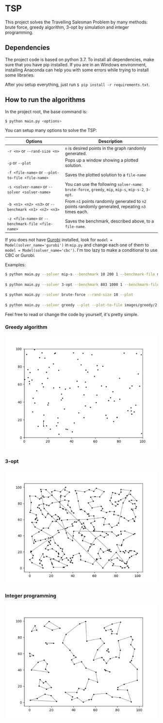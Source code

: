 # TSP
This project solves the Travelling Salesman Problem by many methods: brute force, greedy algorithm, 3-opt by simulation and integer programming.

## Dependencies

The project code is based on python 3.7. 
To install all dependencies, make sure that you have pip installed. 
If you are in an Windows environment, installing Anaconda can help you with some errors while trying to install some libraries.

After you setup everything, just run `$ pip install -r requirements.txt`.

## How to run the algorithms

In the project root, the base command is:

```bash
$ python main.py <options>
```

You can setup many options to solve the TSP:

| Options | Description |
| - | - |
|`-r <n>` or `--rand-size <n>` | `n` is desired points in the graph randomly generated. |
|`-p` or `--plot` | Pops up a window showing a plotted solution. |
|`-f <file-name>` or `--plot-to-file <file-name>` | Saves the plotted solution to a `file-name` |
|`-s <solver-name>` or `--solver <solver-name>` | You can use the following `solver-name`: `brute-force`, `greedy`, `mip`, `mip-s`, `mip-s-2`, `3-opt`. |
|`-b <n1> <n2> <n3>` or `--benchmark <n1> <n2> <n3>` | From `n1` points randomly generated to `n2` points randomly generated, repeating `n3` times each. |
|`-z <file-name>` or `--benchmark-file <file-name>` | Saves the benchmark, described above, to a `file-name`. |

If you does not have [Gurobi](https://python-mip.readthedocs.io/en/latest/install.html) installed, look for `model = Model(solver_name='gurobi')` in `mip.py` and change each one of them to `model = Model(solver_name='cbc')`. I'm too lazy to make a conditional to use CBC or Gurobi.

Examples:

```bash
$ python main.py --solver mip-s --benchmark 10 200 1 --benchmark-file mip.csv

$ python main.py --solver 3-opt --benchmark 803 1000 1 --benchmark-file 3_opt_2.csv

$ python main.py --solver brute-force --rand-size 10 --plot

$ python main.py --solver greedy --plot --plot-to-file images/greedy/2.png
```

Feel free to read or change the code by yourself, it's pretty simple.

### Greedy algorithm

![](greedy_300.gif)

### 3-opt

![](3_opt_300.gif)

### Integer programming

![](mip_100.gif)

